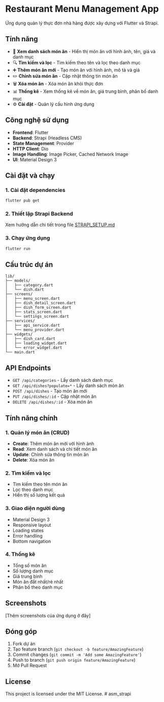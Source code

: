 # Restaurant Menu Management App

Ứng dụng quản lý thực đơn nhà hàng được xây dựng với Flutter và Strapi.

## Tính năng

- 📱 **Xem danh sách món ăn** - Hiển thị món ăn với hình ảnh, tên, giá và danh mục
- 🔍 **Tìm kiếm và lọc** - Tìm kiếm theo tên và lọc theo danh mục
- ➕ **Thêm món ăn mới** - Tạo món ăn với hình ảnh, mô tả và giá
- ✏️ **Chỉnh sửa món ăn** - Cập nhật thông tin món ăn
- 🗑️ **Xóa món ăn** - Xóa món ăn khỏi thực đơn
- 📊 **Thống kê** - Xem thống kê về món ăn, giá trung bình, phân bố danh mục
- ⚙️ **Cài đặt** - Quản lý cấu hình ứng dụng

## Công nghệ sử dụng

- **Frontend**: Flutter
- **Backend**: Strapi (Headless CMS)
- **State Management**: Provider
- **HTTP Client**: Dio
- **Image Handling**: Image Picker, Cached Network Image
- **UI**: Material Design 3

## Cài đặt và chạy

### 1. Cài đặt dependencies

```bash
flutter pub get
```

### 2. Thiết lập Strapi Backend

Xem hướng dẫn chi tiết trong file [STRAPI_SETUP.md](STRAPI_SETUP.md)

### 3. Chạy ứng dụng

```bash
flutter run
```

## Cấu trúc dự án

```
lib/
├── models/
│   ├── category.dart
│   └── dish.dart
├── screens/
│   ├── menu_screen.dart
│   ├── dish_detail_screen.dart
│   ├── dish_form_screen.dart
│   ├── stats_screen.dart
│   └── settings_screen.dart
├── services/
│   ├── api_service.dart
│   └── menu_provider.dart
├── widgets/
│   ├── dish_card.dart
│   ├── loading_widget.dart
│   └── error_widget.dart
└── main.dart
```

## API Endpoints

- `GET /api/categories` - Lấy danh sách danh mục
- `GET /api/dishes?populate=*` - Lấy danh sách món ăn
- `POST /api/dishes` - Tạo món ăn mới
- `PUT /api/dishes/:id` - Cập nhật món ăn
- `DELETE /api/dishes/:id` - Xóa món ăn

## Tính năng chính

### 1. Quản lý món ăn (CRUD)
- **Create**: Thêm món ăn mới với hình ảnh
- **Read**: Xem danh sách và chi tiết món ăn
- **Update**: Chỉnh sửa thông tin món ăn
- **Delete**: Xóa món ăn

### 2. Tìm kiếm và lọc
- Tìm kiếm theo tên món ăn
- Lọc theo danh mục
- Hiển thị số lượng kết quả

### 3. Giao diện người dùng
- Material Design 3
- Responsive layout
- Loading states
- Error handling
- Bottom navigation

### 4. Thống kê
- Tổng số món ăn
- Số lượng danh mục
- Giá trung bình
- Món ăn đắt nhất/rẻ nhất
- Phân bố theo danh mục

## Screenshots

[Thêm screenshots của ứng dụng ở đây]

## Đóng góp

1. Fork dự án
2. Tạo feature branch (`git checkout -b feature/AmazingFeature`)
3. Commit changes (`git commit -m 'Add some AmazingFeature'`)
4. Push to branch (`git push origin feature/AmazingFeature`)
5. Mở Pull Request

## License

This project is licensed under the MIT License.
#   a s m _ s t r a p i  
 